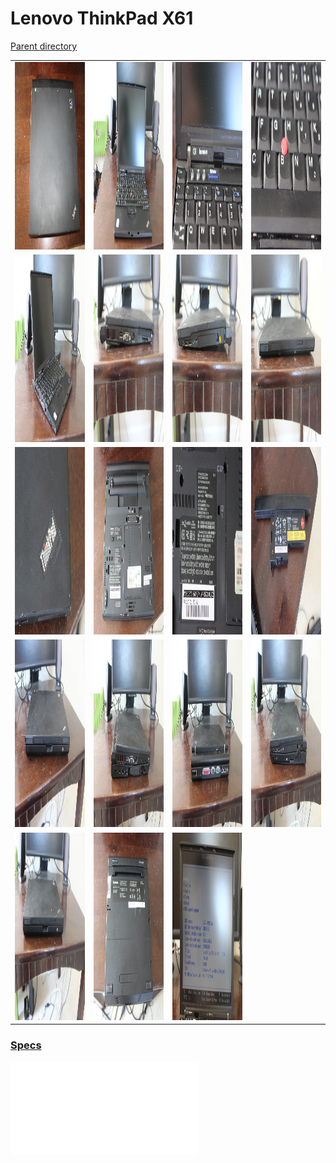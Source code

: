 # Lenovo ThinkPad X61
[Parent directory](../index.md)

<table>
  <tr>
    <td><img src='IMG_5256.jpg' width='400' height='300'/></td>
    <td><img src='IMG_5258.JPG' width='400' height='300'/></td>
    <td><img src='IMG_5260.JPG' width='400' height='300'/></td>
    <td><img src='IMG_5261.JPG' width='400' height='300'/></td>
  </tr>
  <tr>
    <td><img src='IMG_5262.JPG' width='400' height='300'/></td>
    <td><img src='IMG_5263.JPG' width='400' height='300'/></td>
    <td><img src='IMG_5264.JPG' width='400' height='300'/></td>
    <td><img src='IMG_5265.JPG' width='400' height='300'/></td>
  </tr>
  <tr>
    <td><img src='IMG_5266.JPG' width='400' height='300'/></td>
    <td><img src='IMG_5267.JPG' width='400' height='300'/></td>
    <td><img src='IMG_5268.JPG' width='400' height='300'/></td>
    <td><img src='IMG_5269.JPG' width='400' height='300'/></td>
  </tr>
  <tr>
    <td><img src='IMG_5270.JPG' width='400' height='300'/></td>
    <td><img src='IMG_5271.JPG' width='400' height='300'/></td>
    <td><img src='IMG_5272.JPG' width='400' height='300'/></td>
    <td><img src='IMG_5273.JPG' width='400' height='300'/></td>
  </tr>
  <tr>
    <td><img src='IMG_5274.JPG' width='400' height='300'/></td>
    <td><img src='IMG_5275.JPG' width='400' height='300'/></td>
    <td><img src='IMG_5276.JPG' width='400' height='300'/></td>
  </tr>
</table>

### [Specs](Specs.txt)

<embed src='Specs.txt'>
